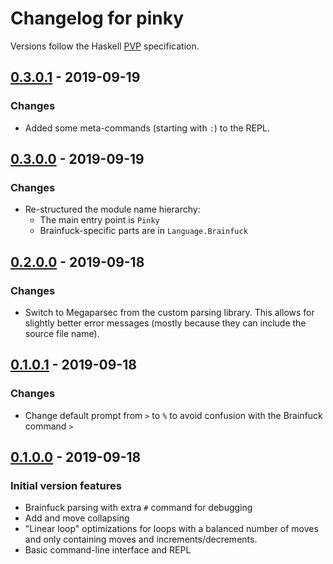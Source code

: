 # Changelog for pinky

Versions follow the Haskell [PVP](https://pvp.haskell.org) specification.

## [0.3.0.1] - 2019-09-19
### Changes
- Added some meta-commands (starting with `:`) to the REPL.

## [0.3.0.0] - 2019-09-19
### Changes
- Re-structured the module name hierarchy:
  - The main entry point is `Pinky`
  - Brainfuck-specific parts are in `Language.Brainfuck`

## [0.2.0.0] - 2019-09-18
### Changes
- Switch to Megaparsec from the custom parsing library. This allows for slightly
  better error messages (mostly because they can include the source file name).

## [0.1.0.1] - 2019-09-18
### Changes
- Change default prompt from `>` to `%` to avoid confusion with the Brainfuck
  command `>`

## [0.1.0.0] - 2019-09-18
### Initial version features
- Brainfuck parsing with extra `#` command for debugging
- Add and move collapsing
- "Linear loop" optimizations for loops with a balanced number of moves and only
  containing moves and increments/decrements.
- Basic command-line interface and REPL

[Unreleased]: https://github.com/lePerdu/pinky
[0.3.0.1]: https://github.com/lePerdu/releases/tag/0.3.0.1
[0.3.0.0]: https://github.com/lePerdu/releases/tag/0.3.0.0
[0.2.0.0]: https://github.com/lePerdu/releases/tag/0.2.0.0
[0.1.0.1]: https://github.com/lePerdu/releases/tag/0.1.0.1
[0.1.0.0]: https://github.com/lePerdu/releases/tag/0.1.0.0
